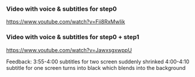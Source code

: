 ### Video with voice & subtitles for step0
https://www.youtube.com/watch?v=Fii8RxMwIik

### Video with voice & subtitles for step0 + step1
https://www.youtube.com/watch?v=JawxsgxwppU

Feedback:
3:55-4:00 subtitles for two screen suddenly shrinked
4:00-4:10 subtitle for one screen turns into black which blends into the background
